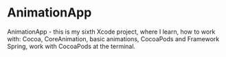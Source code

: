 # AnimationApp

AnimationApp - this is my sixth Xcode project, where I learn, how to work with: Cocoa, CoreAnimation, basic animations, CocoaPods and Framework  Spring, work with CocoaPods at the terminal. 
